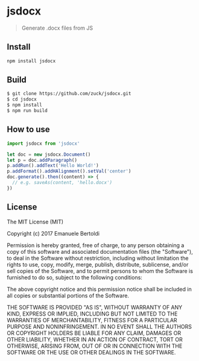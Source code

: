 # jsdocx

> Generate .docx files from JS

## Install

```bash
npm install jsdocx
```

## Build

```bash
$ git clone https://github.com/zuck/jsdocx.git
$ cd jsdocx
$ npm install
$ npm run build
```

## How to use

```js
import jsdocx from 'jsdocx'

let doc = new jsdocx.Document()
let p = doc.addParagraph()
p.addRun().addText('Hello World!')
p.addFormat().addHAlignment().setVal('center')
doc.generate().then((content) => {
  // e.g. saveAs(content, 'hello.docx')
})
```

## License

The MIT License (MIT)

Copyright (c) 2017 Emanuele Bertoldi

Permission is hereby granted, free of charge, to any person obtaining a copy of
this software and associated documentation files (the "Software"), to deal in
the Software without restriction, including without limitation the rights to
use, copy, modify, merge, publish, distribute, sublicense, and/or sell copies of
the Software, and to permit persons to whom the Software is furnished to do so,
subject to the following conditions:

The above copyright notice and this permission notice shall be included in all
copies or substantial portions of the Software.

THE SOFTWARE IS PROVIDED "AS IS", WITHOUT WARRANTY OF ANY KIND, EXPRESS OR
IMPLIED, INCLUDING BUT NOT LIMITED TO THE WARRANTIES OF MERCHANTABILITY, FITNESS
FOR A PARTICULAR PURPOSE AND NONINFRINGEMENT. IN NO EVENT SHALL THE AUTHORS OR
COPYRIGHT HOLDERS BE LIABLE FOR ANY CLAIM, DAMAGES OR OTHER LIABILITY, WHETHER
IN AN ACTION OF CONTRACT, TORT OR OTHERWISE, ARISING FROM, OUT OF OR IN
CONNECTION WITH THE SOFTWARE OR THE USE OR OTHER DEALINGS IN THE SOFTWARE.

